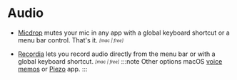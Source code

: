 # Audio

- [Micdrop](https://getmicdrop.com) mutes your mic in any app with a global keyboard shortcut or a menu bar control. That's it. <sub><sup>*[mac | free]*</sup></sub>

- [Recordia](https://sindresorhus.com/recordia) lets you record audio directly from the menu bar or with a global keyboard shortcut. <sub><sup>*[mac | free]*</sup></sub>
:::note Other options
macOS [voice memos](https://support.apple.com/guide/voice-memos/record-vmaa4b813415/mac) or [Piezo](https://rogueamoeba.com/piezo/) app.
:::
